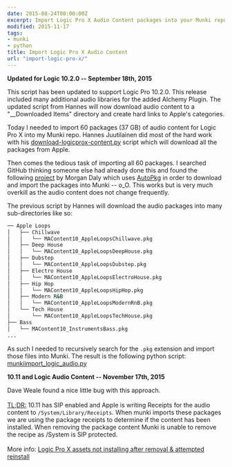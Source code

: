 ```yaml
---
date: 2015-08-24T00:00:00Z
excerpt: Import Logic Pro X Audio Content packages into your Munki repo.
modified: 2015-11-17
tags:
- munki
- python
title: Import Logic Pro X Audio Content
url: "import-logic-pro-x/"
---
```


<div class="notice--info">
	<b>Updated for Logic 10.2.0 -- September 18th, 2015</b>
  <p>This script has been updated to support Logic Pro 10.2.0. This release included many additional audio libraries for the added Alchemy Plugin. The updated script from Hannes will now download audio content to a "__Downloaded Items" directory and create hard links to Apple's categories.</p>
</div>


Today I needed to import 60 packages (37 GB) of audio content for Logic Pro X into my Munki repo. Hannes Juutilainen did most of the hard work with his [download-logicprox-content.py](https://github.com/hjuutilainen/adminscripts/blob/master/download-logicprox-content.py) script which will download all the packages from Apple.

Then comes the tedious task of importing all 60 packages. I searched GitHub thinking someone else had already done this and found the following [project](https://github.com/portalpie/Logic-Pro-X-Additional-Content-Recipes) by Morgan Daly which uses [AutoPkg](https://github.com/autopkg/autopkg) in order to download and import the packages into Munki -- o_O. This works but is very much overkill as the audio content does not change frequently.

The previous script by Hannes will download the audio packages into many sub-directories like so:

```bash
── Apple Loops
│   ├── Chillwave
│   │   └── MAContent10_AppleLoopsChillwave.pkg
│   ├── Deep House
│   │   └── MAContent10_AppleLoopsDeepHouse.pkg
│   ├── Dubstep
│   │   └── MAContent10_AppleLoopsDubstep.pkg
│   ├── Electro House
│   │   └── MAContent10_AppleLoopsElectroHouse.pkg
│   ├── Hip Hop
│   │   └── MAContent10_AppleLoopsHipHop.pkg
│   ├── Modern R&B
│   │   └── MAContent10_AppleLoopsModernRnB.pkg
│   └── Tech House
│       └── MAContent10_AppleLoopsTechHouse.pkg
├── Bass
│   └── MAContent10_InstrumentsBass.pkg
...

```

As such I needed to recursively search for the ``.pkg`` extension and import those files into Munki. The result is the following python script: [munkiimport_logic_audio.py](https://github.com/clburlison/scripts/tree/master/clburlison_scripts/LogicProX)

<div class="notice--danger">
	<b>10.11 and Logic Audio Content -- November 17th, 2015</b>
  <p>Dave Weale found a nice little bug with this approach. <br><br><u>TL;DR:</u> 10.11 has SIP enabled and Apple is writing Receipts for the audio content to <code>/System/Library/Receipts</code>. When munki imports these packages we are using the package receipts to determine if the content has been installed. When removing the package content Munki is unable to remove the recipe as /System is SIP protected.
    <br><br>
    More info: <a href="https://groups.google.com/forum/#!topic/munki-discuss/TjeSl39zGVw">Logic Pro X assets not installing after removal & attempted reinstall</a>
  </p>
</div>
